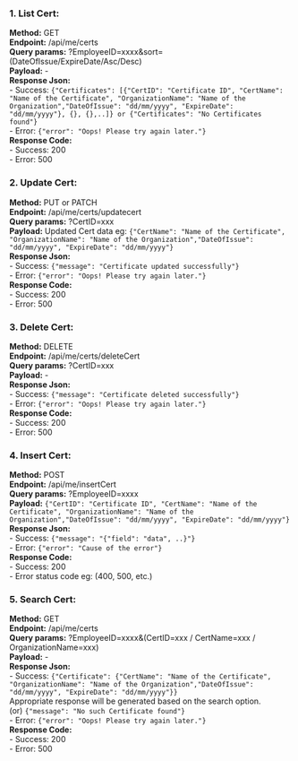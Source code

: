 ### 1. List Cert:
**Method:** GET  
**Endpoint:** /api/me/certs  
**Query params:** ?EmployeeID=xxxx&sort=(DateOfIssue/ExpireDate/Asc/Desc)  
**Payload:** -  
**Response Json:**  
    - Success: `{"Certificates": [{"CertID": "Certificate ID", "CertName": "Name of the Certificate", "OrganizationName": "Name of the Organization","DateOfIssue": "dd/mm/yyyy", "ExpireDate": "dd/mm/yyyy"}, {}, {},..]} or {"Certificates": "No Certificates found"}`  
    - Error: `{"error": "Oops! Please try again later."}`  
**Response Code:**  
    - Success: 200  
    - Error: 500  

### 2. Update Cert:
**Method:** PUT or PATCH  
**Endpoint:** /api/me/certs/updatecert  
**Query params:** ?CertID=xxx  
**Payload:** Updated Cert data eg: `{"CertName": "Name of the Certificate", "OrganizationName": "Name of the Organization","DateOfIssue": "dd/mm/yyyy", "ExpireDate": "dd/mm/yyyy"}`  
**Response Json:**  
    - Success: `{"message": "Certificate updated successfully"}`  
    - Error: `{"error": "Oops! Please try again later."}`  
**Response Code:**  
    - Success: 200  
    - Error: 500  

### 3. Delete Cert:
**Method:** DELETE  
**Endpoint:** /api/me/certs/deleteCert  
**Query params:** ?CertID=xxx  
**Payload:** -  
**Response Json:**  
    - Success: `{"message": "Certificate deleted successfully"}`  
    - Error: `{"error": "Oops! Please try again later."}`  
**Response Code:**  
    - Success: 200  
    - Error: 500  

### 4. Insert Cert:
**Method:** POST  
**Endpoint:** /api/me/insertCert  
**Query params:** ?EmployeeID=xxxx  
**Payload:** `{"CertID": "Certificate ID", "CertName": "Name of the Certificate", "OrganizationName": "Name of the Organization","DateOfIssue": "dd/mm/yyyy", "ExpireDate": "dd/mm/yyyy"}`  
**Response Json:**  
    - Success: `{"message": "{"field": "data", ..}"}`  
    - Error: `{"error": "Cause of the error"}`  
**Response Code:**  
    - Success: 200  
    - Error status code eg: (400, 500, etc.)  

### 5. Search Cert:
**Method:** GET   
**Endpoint:** /api/me/certs  
**Query params:** ?EmployeeID=xxxx&(CertID=xxx / CertName=xxx / OrganizationName=xxx)  
**Payload:** -  
**Response Json:**  
    - Success: `{"Certificate": {"CertName": "Name of the Certificate", "OrganizationName": "Name of the Organization","DateOfIssue": "dd/mm/yyyy", "ExpireDate": "dd/mm/yyyy"}}`  
       Appropriate response will be generated based on the search option.  
       (or) `{"message": "No such Certificate found"}`  
    - Error: `{"error": "Oops! Please try again later."}`  
**Response Code:**  
    - Success: 200  
    - Error: 500  
